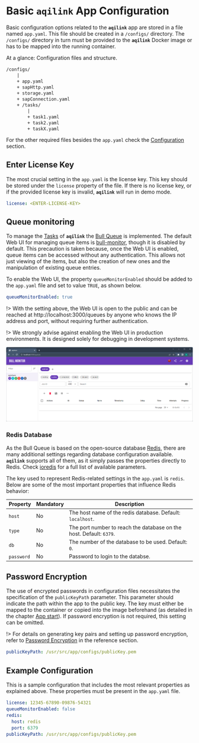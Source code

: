 # Basic `aqilink` App Configuration
Basic configuration options related to the **`aqilink`** app are stored in a file named  `app.yaml`.
This file should be created in a `/configs/` directory. The `/configs/` directory in turn must be provided to the **`aqilink`** Docker image or has to be mapped into the running container.

At a glance: Configuration files and structure. 
```
/configs/
    |
    + app.yaml
    + sapHttp.yaml
    + storage.yaml
    + sapConnection.yaml        
    + /tasks/
        |
        + task1.yaml
        + task2.yaml
        + taskX.yaml
```
For the other required files besides the `app.yaml` check the [Configuration](/configuration/) section.

## Enter License Key
The most crucial setting in the `app.yaml` is the license key. This key should be stored under the `license` property of the file. If there is no license key, or if the provided license key is invalid, **`aqilink`** will run in demo mode.

```yaml
license: <ENTER-LICENSE-KEY>
```

## Queue monitoring
To manage the [Tasks](/configuration/aqishare/tasks.md) of **`aqilink`** the [Bull Queue](https://optimalbits.github.io/bull/) is implemented.  The default Web UI for managing queue items is [bull-monitor](https://github.com/s-r-x/bull-monitor), though it is disabled by default. This precaution is taken because, once the Web UI is enabled, queue items can be accessed without any authentication. This allows not just viewing of the items, but also the creation of new ones and the manipulation of existing queue entries.

To enable the Web UI, the property `queueMonitorEnabled` should be added to the `app.yaml` file and set to value `TRUE`, as shown below.

```yaml
queueMonitorEnabled: true
```

!> With the setting above, the Web UI is open to the public and can be reached at http://localhost:3000/queues by anyone who knows the IP address and port, without requiring further authentication.

!> We strongly advise against enabling the Web UI in production environments. It is designed solely for debugging in development systems.

![Queue moitoring with bull-monitor](../_media/installation/bullmonitor.png)


### Redis Database
As the Bull Queue is based on the open-source database [Redis](https://redis.io), there are many additional settings regarding database configuration available. **`aqilink`** supports all of them, as it simply passes the properties directly to Redis. Check [ioredis](https://github.com/luin/ioredis/blob/v4/API.md) for a full list of available parameters.

The key used to represent Redis-related settings in the `app.yaml` is `redis`. Below are some of the most important properties that influence Redis behavior:

| Property      | Mandatory | Description |
| ----------- | ----------- |----------- |
| ``host`` | No | The host name of the redis database. Default: `localhost`. | 
| ``type`` | No | The port number to reach the database on the host. Default: `6379`.   |  
| ``db`` | No | The number of the database to be used. Default: `0`.   |  
| ``password`` | No | Password to login to the databse.   |  

## Password Encryption
The use of encrypted passwords in configuration files necessitates the specification of the `publicKeyPath` parameter. This parameter should indicate the path within the app to the public key. The key must either be mapped to the container or copied into the image beforehand (as detailed in the chapter [App start](/installation/app-start.md)). If password encryption is not required, this setting can be omitted.

!> For details on generating key pairs and setting up password encryption, refer to [Password Encryption](/reference/password-encryption.md) in the reference section.

```yaml
publicKeyPath: /usr/src/app/configs/publicKey.pem
```

## Example Configuration
This is a sample configuration that includes the most relevant properties as explained above. These properties must be present in the `app.yaml` file.

```yaml
license: 12345-67890-09876-54321
queueMonitorEnabled: false
redis:
  host: redis
  port: 6379
publicKeyPath: /usr/src/app/configs/publicKey.pem
```